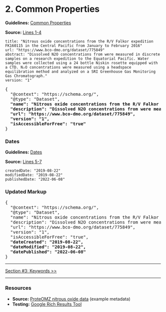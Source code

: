 # 2. Common Properties

**Guidelines:** 
[Common Properties](/guides/Dataset.md#common-properties)

**Source:**
[Lines 1-4](/tutorials/esip-summer-mtg-2022/examples/dataset-01.txt#L1-L4)

```
title: "Nitrous oxide concentrations from the R/V Falkor expedition FK160115 in the Central Pacific from January to February 2016"
url: "https://www.bco-dmo.org/dataset/775849"
abstract: "Dissolved N2O concentrations from were measured in discrete samples on a research expedition to the Equatorial Pacific. Water samples were collected using a 24 bottle Niskin rosette equipped with a CTD. N₂O concentrations were measured using a headspace equilibration method and analyzed on a SRI Greenhouse Gas Monitoring Gas Chromatograph."
version: "1"
```

<pre>
{
  "@context": "https://schema.org/",
  "@type": "Dataset",
  <strong>"name": "Nitrous oxide concentrations from the R/V Falkor expedition FK160115 in the Central Pacific from January to February 2016",
  "description": "Dissolved N2O concentrations from were measured in discrete samples on a research expedition to the Equatorial Pacific. Water samples were collected using a 24 bottle Niskin rosette equipped with a CTD. N₂O concentrations were measured using a headspace equilibration method and analyzed on a SRI Greenhouse Gas Monitoring Gas Chromatograph.",
  "url": "https://www.bco-dmo.org/dataset/775849",
  "version": "1",
  "isAccessibleForFree": "true"</strong>
}
</pre>

### Dates

**Guidelines:** 
[Dates](/guides/Dataset.md#dates)

**Source:**
[Lines 5-7](/tutorials/esip-summer-mtg-2022/examples/dataset-01.txt#L5-L7)

```
createdDate: "2019-08-22"
modifiedDate: "2019-08-22"
publishedDate: "2022-06-08"
```

### Updated Markup

<pre>
{
  "@context": "https://schema.org/",
  "@type": "Dataset",
  "name": "Nitrous oxide concentrations from the R/V Falkor expedition FK160115 in the Central Pacific from January to February 2016",
  "description": "Dissolved N2O concentrations from were measured in discrete samples on a research expedition to the Equatorial Pacific. Water samples were collected using a 24 bottle Niskin rosette equipped with a CTD. N₂O concentrations were measured using a headspace equilibration method and analyzed on a SRI Greenhouse Gas Monitoring Gas Chromatograph.",
  "url": "https://www.bco-dmo.org/dataset/775849",
  "version": "1",
  "isAccessibleForFree": "true",
  <strong>"dateCreated": "2019-08-22",
  "dateModified": "2019-08-22",
  "datePublished": "2022-06-08"</strong>
}
</pre>
<hr/>

[Section #3: Keywords >>](03_keywords.md)

<hr/>

### Resources
- **Source:** [ProteOMZ nitrous oxide data](/tutorials/esip-summer-mtg-2022/examples/dataset-01.txt) (example metadata)
- **Testing:** [Google Rich Results Tool](https://search.google.com/test/rich-results)
